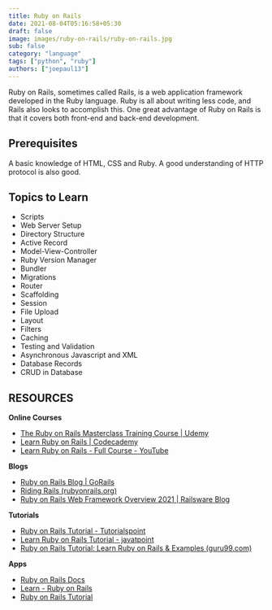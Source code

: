 ```yaml
---
title: Ruby on Rails
date: 2021-08-04T05:16:58+05:30
draft: false
image: images/ruby-on-rails/ruby-on-rails.jpg
sub: false
category: "language"
tags: ["python", "ruby"]
authors: ["joepaul13"]
---
```


Ruby on Rails, sometimes called Rails, is a web application framework developed in the Ruby language. Ruby is all about writing less code, and Rails also looks to accomplish this. One great advantage of Ruby on Rails is that it covers both front-end and back-end development.

## Prerequisites

A basic knowledge of HTML, CSS and Ruby. A good understanding of HTTP protocol is also good.

## Topics to Learn

- Scripts
- Web Server Setup
- Directory Structure
- Active Record
- Model-View-Controller
- Ruby Version Manager
- Bundler
- Migrations
- Router
- Scaffolding
- Session
- File Upload
- Layout
- Filters
- Caching
- Testing and Validation
- Asynchronous Javascript and XML
- Database Records
- CRUD in Database

## RESOURCES

**Online Courses**

- [The Ruby on Rails Masterclass Training Course | Udemy](https://www.udemy.com/course/the-complete-ruby-on-rails-developer-course/)
- [Learn Ruby on Rails | Codecademy](https://www.codecademy.com/learn/learn-rails?g_acctid=243-039-7011&g_keywordid=kwd-79577558803322:loc-90&g_adid=&g_keyword=%2Bonline%20%2BRuby%20%2Bon%20%2BRails%20%2Bcourse&g_campaign=ROW+Language%3A+Pro+-+Broad&g_adtype=search&g_network=o&g_adgroupid=1273235101283916&g_campaignid=370379642&b_device=c&utm_id=t_kwd-79577558803322:loc-90:ag_1273235101283916:cp_370379642:n_o:d_c&hsa_acc=2430397011&hsa_cam=10947274263&hsa_grp=1273235101283916&hsa_ad=&hsa_src=o&hsa_tgt=kwd-79577558803322:loc-90&hsa_kw=%2Bonline%20%2BRuby%20%2Bon%20%2BRails%20%2Bcourse&hsa_mt=e&hsa_net=adwords&hsa_ver=3&msclkid=a9ff16019308189019187702182e748a&utm_source=bing&utm_medium=cpc&utm_campaign=ROW%20Language%3A%20Pro%20-%20Broad&utm_term=%2Bonline%20%2BRuby%20%2Bon%20%2BRails%20%2Bcourse&utm_content=ruby%20on%20rails)
- [Learn Ruby on Rails - Full Course - YouTube](https://www.youtube.com/watch?v=fmyvWz5TUWg)

**Blogs**

- [Ruby on Rails Blog | GoRails](https://gorails.com/blog)
- [Riding Rails (rubyonrails.org)](https://weblog.rubyonrails.org/)
- [Ruby on Rails Web Framework Overview 2021 | Railsware Blog](https://railsware.com/blog/ruby-on-rails-guide/)

**Tutorials**

- [Ruby on Rails Tutorial - Tutorialspoint](https://www.tutorialspoint.com/ruby-on-rails/index.htm)
- [Learn Ruby on Rails Tutorial - javatpoint](https://www.javatpoint.com/ruby-on-rails-tutorial)
- [Ruby on Rails Tutorial: Learn Ruby on Rails & Examples (guru99.com)](https://www.guru99.com/ruby-on-rails-tutorial.html)

**Apps**

- [Ruby on Rails Docs](https://play.google.com/store/apps/details?id=com.thiyagaraaj.rubyonrails)
- [Learn - Ruby on Rails](https://play.google.com/store/apps/details?id=in.softecks.rubyonrails)
- [Ruby on Rails Tutorial](https://play.google.com/store/apps/details?id=com.devtd.Learn_Ruby_on_Rails)

